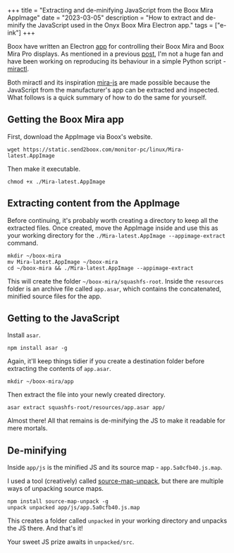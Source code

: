 +++
title = "Extracting and de-minifying JavaScript from the Boox Mira AppImage"
date = "2023-03-05"
description = "How to extract and de-minify the JavaScript used in the Onyx Boox Mira Electron app."
tags = ["e-ink"]
+++

Boox have written an Electron [app](https://help.boox.com/hc/en-us/articles/4408324394772-Mira-Software-Download) for controlling their Boox Mira and Boox Mira Pro displays. As mentioned in a previous [post](https://michaelhoward.kiwi/refreshing-multiple-e-ink-displays-on-linux-using-python/), I'm not a huge fan and have been working on reproducing its behaviour in a simple Python script - [miractl](https://git.sr.ht/~elithper/miractl).

Both miractl and its inspiration [mira-js](https://github.com/ipodnerd3019/mira-js) are made possible because the JavaScript from the manufacturer's app can be extracted and inspected. What follows is a quick summary of how to do the same for yourself.

## Getting the Boox Mira app

First, download the AppImage via Boox's website.

```
wget https://static.send2boox.com/monitor-pc/linux/Mira-latest.AppImage
```

Then make it executable.

```
chmod +x ./Mira-latest.AppImage
```

## Extracting content from the AppImage

Before continuing, it's probably worth creating a directory to keep all the extracted files. Once created, move the AppImage inside and use this as your working directory for the `./Mira-latest.AppImage --appimage-extract` command.

```
mkdir ~/boox-mira
mv Mira-latest.AppImage ~/boox-mira
cd ~/boox-mira && ./Mira-latest.AppImage --appimage-extract
```

This will create the folder `~/boox-mira/squashfs-root`. Inside the `resources` folder is an archive file called `app.asar`, which contains the concatenated, minified source files for the app.

## Getting to the JavaScript

Install `asar`.

```
npm install asar -g
```

Again, it'll keep things tidier if you create a destination folder before extracting the contents of `app.asar`.

```
mkdir ~/boox-mira/app
```

Then extract the file into your newly created directory.

```
asar extract squashfs-root/resources/app.asar app/
```

Almost there! All that remains is de-minifying the JS to make it readable for mere mortals.

## De-minifying

Inside `app/js` is the minified JS and its source map - `app.5a0cfb40.js.map`.

I used a tool (creatively) called [source-map-unpack](https://github.com/pavloko/source-map-unpack), but there are multiple ways of unpacking source maps.

```
npm install source-map-unpack -g
unpack unpacked app/js/app.5a0cfb40.js.map
```

This creates a folder called `unpacked` in your working directory and unpacks the JS there. And that's it!

Your sweet JS prize awaits in `unpacked/src`.

